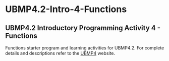 # UBMP4.2-Intro-4-Functions

## UBMP4.2 Introductory Programming Activity 4 - Functions

Functions starter program and learning activities for UBMP4.2. For complete details
and descriptions refer to the [UBMP4](https://mirobo.tech/ubmp4) website.
